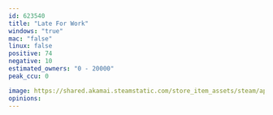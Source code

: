 ```yaml
---
id: 623540
title: "Late For Work"
windows: "true"
mac: "false"
linux: false
positive: 74
negative: 10
estimated_owners: "0 - 20000"
peak_ccu: 0

image: https://shared.akamai.steamstatic.com/store_item_assets/steam/apps/623540/header.jpg?t=1725460885
opinions:
---
```

